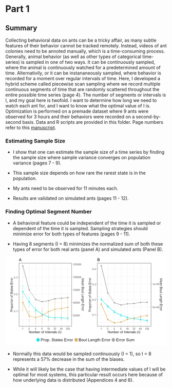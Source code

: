 # Part 1

## Summary

Collecting behavioral data on ants can be a tricky affair, as many subtle features of their behavior cannot be tracked remotely. Instead, videos of ant colonies need to be annoted manually, which is a time-consuming process. Generally, animal behavior (as well as other types of categorical time-series) is sampled in one of two ways. It can be continuously sampled, where the animal is continuously watched for a predetermined amount of time. Alternativily, or it can be instananeously sampled, where behavior is recorded for a moment over regular intervals of time. Here, I developed a hybrid scheme called piecewise scan sampling where we record multiple continuous segments of time that are randomly scattered throughout the entire possible time series (page 4). The number of segments or intervals is I, and my goal here is twofold. I want to determine how long we need to watch each ant for, and I want to know what the optimal value of I is. Optimization is performed on a premade dataset where 9 ants were observed for 3 hours and their behaviors were recorded on a second-by-second basis. Data and R scripts are provided in this folder. Page numbers refer to this [manuscript](https://github.com/colinmichaellynch/End-to-End-Ant-Data-Project/Supporting_Documentation/How_to_effectively_sample_to_estimate_distributions_of_behavioral_states_and_transitions_in_social_insects.docx).

### Estimating Sample Size 

* I show that one can estimate the sample size of a time series by finding the sample size where sample variance converges on population variance (pages 7 - 9).

* This sample size depends on how rare the rarest state is in the population. 

* My ants need to be observed for 11 minutes each. 

* Results are validated on simulated ants (pages 11 - 12). 

### Finding Optimal Segment Number

* A behavioral feature could be independent of the time it is sampled or dependent of the time it is sampled. Sampling strategies should minimize error for both types of features (pages 9 - 11). 

* Having 8 segments (I = 8) minimizes the normalized sum of both these types of error for both real ants (panel A) and simulated ants (Panel B). 

![](/Images/optimizationCurves.png)

* Normally this data would be sampled continuously (I = 1), so I = 8 represents a 57% decrease in the sum of the biases. 

* While it will likely be the case that having intermediate values of I will be optimal for most systems, this particular result occurs here because of how underlying data is distributed (Appendices 4 and 6). 
